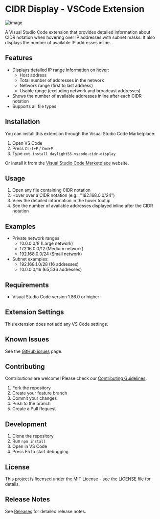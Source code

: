 # CIDR Display - VSCode Extension

![image](https://github.com/user-attachments/assets/7b6abef5-b5c8-4999-986a-d2e43b96e197)

A Visual Studio Code extension that provides detailed information about CIDR notation when hovering over IP addresses with subnet masks. It also displays the number of available IP addresses inline.

## Features

- Displays detailed IP range information on hover:
  - Host address
  - Total number of addresses in the network
  - Network range (first to last address)
  - Usable range (excluding network and broadcast addresses)
- Shows the number of available addresses inline after each CIDR notation
- Supports all file types

## Installation

You can install this extension through the Visual Studio Code Marketplace:

1. Open VS Code
2. Press `Ctrl+P` / `Cmd+P`
3. Type `ext install daylight55.vscode-cidr-display`

Or install it from the [Visual Studio Code Marketplace](https://marketplace.visualstudio.com/items?itemName=daylight55.vscode-cidr-display) website.

## Usage

1. Open any file containing CIDR notation
2. Hover over a CIDR notation (e.g., "192.168.0.0/24")
3. View the detailed information in the hover tooltip
4. See the number of available addresses displayed inline after the CIDR notation

## Examples

- Private network ranges:
  - 10.0.0.0/8 (Large network)
  - 172.16.0.0/12 (Medium network)
  - 192.168.0.0/24 (Small network)
- Subnet examples:
  - 192.168.1.0/28 (16 addresses)
  - 10.0.0.0/16 (65,536 addresses)

## Requirements

- Visual Studio Code version 1.86.0 or higher

## Extension Settings

This extension does not add any VS Code settings.

## Known Issues

See the [GitHub issues](https://github.com/daylight55/vscode-cidr-display/issues) page.

## Contributing

Contributions are welcome! Please check our [Contributing Guidelines](CONTRIBUTING.md).

1. Fork the repository
2. Create your feature branch
3. Commit your changes
4. Push to the branch
5. Create a Pull Request

## Development

1. Clone the repository
2. Run `npm install`
3. Open in VS Code
4. Press F5 to start debugging

## License

This project is licensed under the MIT License - see the [LICENSE](LICENSE) file for details.

## Release Notes

See [Releases](https://github.com/daylight55/vscode-cidr-display/releases) for detailed release notes.
